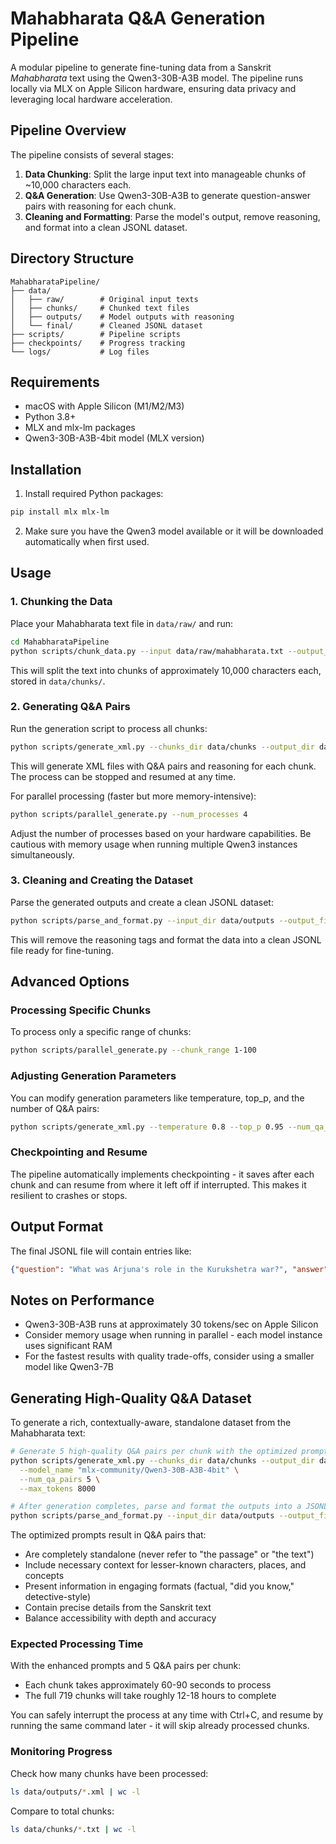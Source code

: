 # Mahabharata Q&A Generation Pipeline

A modular pipeline to generate fine-tuning data from a Sanskrit *Mahabharata* text using the Qwen3-30B-A3B model. The pipeline runs locally via MLX on Apple Silicon hardware, ensuring data privacy and leveraging local hardware acceleration.

## Pipeline Overview

The pipeline consists of several stages:

1. **Data Chunking**: Split the large input text into manageable chunks of ~10,000 characters each.
2. **Q&A Generation**: Use Qwen3-30B-A3B to generate question-answer pairs with reasoning for each chunk.
3. **Cleaning and Formatting**: Parse the model's output, remove reasoning, and format into a clean JSONL dataset.

## Directory Structure

```
MahabharataPipeline/
├── data/
│   ├── raw/        # Original input texts
│   ├── chunks/     # Chunked text files
│   ├── outputs/    # Model outputs with reasoning
│   └── final/      # Cleaned JSONL dataset
├── scripts/        # Pipeline scripts
├── checkpoints/    # Progress tracking
└── logs/           # Log files
```

## Requirements

- macOS with Apple Silicon (M1/M2/M3)
- Python 3.8+
- MLX and mlx-lm packages
- Qwen3-30B-A3B-4bit model (MLX version)

## Installation

1. Install required Python packages:

```bash
pip install mlx mlx-lm
```

2. Make sure you have the Qwen3 model available or it will be downloaded automatically when first used.

## Usage

### 1. Chunking the Data

Place your Mahabharata text file in `data/raw/` and run:

```bash
cd MahabharataPipeline
python scripts/chunk_data.py --input data/raw/mahabharata.txt --output_dir data/chunks --chunk_size 10000
```

This will split the text into chunks of approximately 10,000 characters each, stored in `data/chunks/`.

### 2. Generating Q&A Pairs

Run the generation script to process all chunks:

```bash
python scripts/generate_xml.py --chunks_dir data/chunks --output_dir data/outputs
```

This will generate XML files with Q&A pairs and reasoning for each chunk. The process can be stopped and resumed at any time.

For parallel processing (faster but more memory-intensive):

```bash
python scripts/parallel_generate.py --num_processes 4
```

Adjust the number of processes based on your hardware capabilities. Be cautious with memory usage when running multiple Qwen3 instances simultaneously.

### 3. Cleaning and Creating the Dataset

Parse the generated outputs and create a clean JSONL dataset:

```bash
python scripts/parse_and_format.py --input_dir data/outputs --output_file data/final/mahabharata_qa.jsonl
```

This will remove the reasoning tags and format the data into a clean JSONL file ready for fine-tuning.

## Advanced Options

### Processing Specific Chunks

To process only a specific range of chunks:

```bash
python scripts/parallel_generate.py --chunk_range 1-100
```

### Adjusting Generation Parameters

You can modify generation parameters like temperature, top_p, and the number of Q&A pairs:

```bash
python scripts/generate_xml.py --temperature 0.8 --top_p 0.95 --num_qa_pairs 3
```

### Checkpointing and Resume

The pipeline automatically implements checkpointing - it saves after each chunk and can resume from where it left off if interrupted. This makes it resilient to crashes or stops.

## Output Format

The final JSONL file will contain entries like:

```json
{"question": "What was Arjuna's role in the Kurukshetra war?", "answer": "Arjuna was the third Pandava brother and the greatest archer in the Kurukshetra war. He was Krishna's charioteer and received the Bhagavad Gita from him before the battle."}
```

## Notes on Performance

- Qwen3-30B-A3B runs at approximately 30 tokens/sec on Apple Silicon
- Consider memory usage when running in parallel - each model instance uses significant RAM
- For the fastest results with quality trade-offs, consider using a smaller model like Qwen3-7B 

## Generating High-Quality Q&A Dataset

To generate a rich, contextually-aware, standalone dataset from the Mahabharata text:

```bash
# Generate 5 high-quality Q&A pairs per chunk with the optimized prompts
python scripts/generate_xml.py --chunks_dir data/chunks --output_dir data/outputs \
  --model_name "mlx-community/Qwen3-30B-A3B-4bit" \
  --num_qa_pairs 5 \
  --max_tokens 8000

# After generation completes, parse and format the outputs into a JSONL dataset
python scripts/parse_and_format.py --input_dir data/outputs --output_file data/final/mahabharata_qa.jsonl
```

The optimized prompts result in Q&A pairs that:
- Are completely standalone (never refer to "the passage" or "the text")
- Include necessary context for lesser-known characters, places, and concepts
- Present information in engaging formats (factual, "did you know," detective-style)
- Contain precise details from the Sanskrit text
- Balance accessibility with depth and accuracy

### Expected Processing Time

With the enhanced prompts and 5 Q&A pairs per chunk:
- Each chunk takes approximately 60-90 seconds to process
- The full 719 chunks will take roughly 12-18 hours to complete

You can safely interrupt the process at any time with Ctrl+C, and resume by running the same command later - it will skip already processed chunks.

### Monitoring Progress

Check how many chunks have been processed:
```bash
ls data/outputs/*.xml | wc -l
```

Compare to total chunks:
```bash
ls data/chunks/*.txt | wc -l
``` 